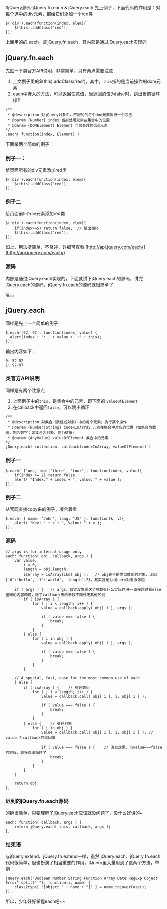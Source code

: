 #jQuery源码-jQuery.fn.each & jQuery.each
先上例子，下面代码的作用是：对每个选中的div元素，都给它们添加一个red类

```
$('div').each(function(index, elem){
	$(this).addClass('red');
});
```
上面用的的.each，即jQuery.fn.each，其内部是通过jQuery.each实现的

## jQuery.fn.each
先贴一下类官方API说明，非常简单，只有两点需要注意

1. 上文例子里的$(this).addClass('red')，其中，`this`指的是当前操作的dom元素
2. each中传入的方法，可以返回任意值，当返回的值为false时，跳出当前循环操作

```
/**
 * @description 对jQuery对象中，匹配的的每个dom元素执行一个方法
 * @param {Number} index 当前处理元素在集合中的位置
 * @param {DOMElement} Element 当前处理的dom元素
*/
.each( function(index, Element) )
```
下面举两个简单的例子

### 例子一：
给页面所有的div元素添加red类

```
$('div').each(function(index, elem){
	$(this).addClass('red');
});
```

### 例子二

给页面前5个div元素添加red类

```
$('div').each(function(index, elem){
	if(index>=5) return false;	// 跳出循环
	$(this).addClass('red');
});
```
如上，用法挺简单，不赘述，详细可查看 [http://api.jquery.com/each/](http://api.jquery.com/each/)

### 源码
内部是通过jQuery.each实现的，下面就讲下jQuery.each的源码，讲完jQuery.each的源码，jQuery.fn.each的源码就很简单了

```
略。。。
```

## jQuery.each
同样是先上一个简单的例子

```
$.each([52, 97], function(index, value) {
  alert(index + ': ' + value + ':' + this);
});
```
输出内容如下：

```
0: 52-52
1: 97-97
```

### 类官方API说明
同样是有两个注意点

1. 上面例子中的`this`，是集合中的元素，即下面的 `valueOfElement`
2. 在callback中返回`false`，可以跳出循环

```
/**
 * @description 对集合（数组或对象）中的每个元素，执行某个操作
 * @param {Number|String} indexInArray 元素在集合中对应的位置（如集合为数组，则为数字；如集合为对象，则为键值）
 * @param {AnyValue} valueOfElement 集合中的元素
*/
jQuery.each( collection, callback(indexInArray, valueOfElement) )
```
### 例子一

```
$.each( ['one,'two','three', 'four'], function(index, value){
	if(index >= 2) return false;
	alert( "Index:" + index + ", value: " + value );
});
```

### 例子二
从官网直接copy来的例子，凑合着看

```
$.each( { name: "John", lang: "JS" }, function(k, v){
	alert( "Key: " + k + ", Value: " + v );
});
```
### 源码

```
// args is for internal usage only
each: function( obj, callback, args ) {
	var value,
		i = 0,
		length = obj.length,
		isArray = isArraylike( obj );	// obj是不是类似数组的对象，比如 {'0':'hello', '1':'world', 'length':2}，其实就是为jQuery对象服务啦

	if ( args ) {	// args，其实没发现这个参数有什么实际作用~~直接跳过看else里面的内容即可，除了callback传的参数不同外无其他区别
		if ( isArray ) {
			for ( ; i < length; i++ ) {
				value = callback.apply( obj[ i ], args );

				if ( value === false ) {
					break;
				}
			}
		} else {
			for ( i in obj ) {
				value = callback.apply( obj[ i ], args );

				if ( value === false ) {
					break;
				}
			}
		}

	// A special, fast, case for the most common use of each
	} else {
		if ( isArray ) {	// 处理数组
			for ( ; i < length; i++ ) {
				value = callback.call( obj[ i ], i, obj[ i ] );

				if ( value === false ) {
					break;
				}
			}
		} else {	// 处理对象
			for ( i in obj ) {
				value = callback.call( obj[ i ], i, obj[ i ] );	// value 为callback的返回值

				if ( value === false ) {	// 注意这里，当value===false的时候，直接跳出循环了
					break;
				}
			}
		}
	}

	return obj;
},
```
### 迟到的jQuery.fn.each源码
的确很简单，只要理解了jQuery.each应该就没问题了，没什么好讲的~

```
each: function( callback, args ) {
	return jQuery.each( this, callback, args );
},
```

### 结束语
与jQuery.extend、jQuery.fn.extend一样，虽然 jQuery.each、jQuery.fn.each代码很简单，但也扮演了相当重要的作用，jQuery里大量用到了这两个方法，举例：

```
jQuery.each("Boolean Number String Function Array Date RegExp Object Error".split(" "), function(i, name) {
	class2type[ "[object " + name + "]" ] = name.toLowerCase();
});
```
所以，少年好好掌握each吧~~

